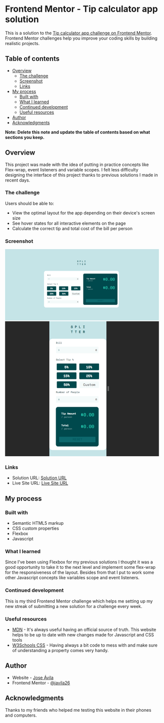 # Frontend Mentor - Tip calculator app solution

This is a solution to the [Tip calculator app challenge on Frontend Mentor](https://www.frontendmentor.io/challenges/tip-calculator-app-ugJNGbJUX). Frontend Mentor challenges help you improve your coding skills by building realistic projects.

## Table of contents

- [Overview](#overview)
  - [The challenge](#the-challenge)
  - [Screenshot](#screenshot)
  - [Links](#links)
- [My process](#my-process)
  - [Built with](#built-with)
  - [What I learned](#what-i-learned)
  - [Continued development](#continued-development)
  - [Useful resources](#useful-resources)
- [Author](#author)
- [Acknowledgments](#acknowledgments)

**Note: Delete this note and update the table of contents based on what sections you keep.**

## Overview

This project was made with the idea of putting in practice concepts like Flex-wrap, event listeners and variable scopes. I felt less difficulty designing the interface of this project thanks to previous solutions I made in recent days.

### The challenge

Users should be able to:

- View the optimal layout for the app depending on their device's screen size
- See hover states for all interactive elements on the page
- Calculate the correct tip and total cost of the bill per person

### Screenshot

![](./tipcalculator-desktop-screenshot.png)
![](./tipcalculator-mobile-screenshot.png)

### Links

- Solution URL: [Solution URL](https://www.frontendmentor.io/solutions/tip-calculator-made-with-vainilla-html-css-and-js-v8mha0QkwK)
- Live Site URL: [Live Site URL](https://javila26.github.io/tipcalculator-app/)

## My process

### Built with

- Semantic HTML5 markup
- CSS custom properties
- Flexbox
- Javascript

### What I learned

Since I've been using Flexbox for my previous solutions I thought it was a good opportunity to take it to the next level and implement some flex-wrap for the responsiveness of the layout. Besides from that I put to work some other Javascript concepts like variables scope and event listeners.

### Continued development

This is my third Frontend Mentor challenge which helps me setting up my new streak of submitting a new solution for a challenge every week.

### Useful resources

- [MDN](https://developer.mozilla.org/es/) - It's always useful having an official source of truth. This website helps to be up to date with new changes made for Javascript and CSS tools
- [W3Schools CSS](https://www.w3schools.com/css/) - Having always a bit code to mess with and make sure of understanding a property comes very handy.

## Author

- Website - [Jose Ávila](https://github.com/javila26)
- Frontend Mentor - [@javila26](https://www.frontendmentor.io/profile/javila26)

## Acknowledgments

Thanks to my friends who helped me testing this website in their phones and computers.
